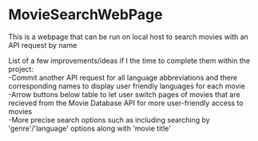 # MovieSearchWebPage
This is a webpage that can be run on local host to search movies with an API request by name<br>

List of a few improvements/ideas if I the time to complete them within the project: <br>
-Commit another API request for all language abbreviations and there corresponding names to display user friendly languages for each movie <br>
-Arrow buttons below table to let user switch pages of movies that are recieved from the Movie Database API for more user-friendly access to movies <br>
-More precise search options such as including searching by 'genre'/'language' options along with 'movie title' <br>
